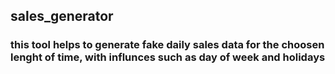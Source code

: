 ## sales_generator

### this tool helps to generate fake daily sales data for the choosen lenght of time, with influnces such as day of week and holidays